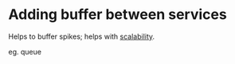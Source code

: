 # Adding buffer between services

Helps to buffer spikes; helps with [scalability](../goals/scalability.md).

eg. queue
